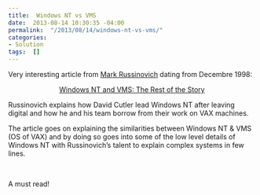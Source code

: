 ```yaml
---
title:  Windows NT vs VMS
date:  2013-08-14 10:30:35 -04:00
permalink:  "/2013/08/14/windows-nt-vs-vms/"
categories:
- Solution
tags:  []
---
```

<p>Very interesting article from <a href="http://blogs.technet.com/b/markrussinovich/">Mark Russinovich</a> dating from Decembre 1998:</p>  <p align="center"><a href="http://windowsitpro.com/windows-client/windows-nt-and-vms-rest-story">Windows NT and VMS: The Rest of the Story</a></p>  <p>Russinovich explains how David Cutler lead Windows NT after leaving digital and how he and his team borrow from their work on VAX machines.</p>  <p>The article goes on explaining the similarities between Windows NT &amp; VMS (OS of VAX) and by doing so goes into some of the low level details of Windows NT with Russinovich’s talent to explain complex systems in few lines.</p>  <p>&#160;</p>  <p>A must read!</p>